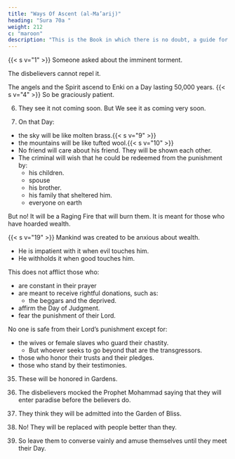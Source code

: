 ```yaml
---
title: "Ways Of Ascent (al-Ma’arij)"
heading: "Sura 70a "
weight: 212
c: "maroon"
description: "This is the Book in which there is no doubt, a guide for the righteous."
---
```


{{< s v="1" >}}  Someone asked about the imminent torment. 

The disbelievers cannot repel it.

<!-- Enki, Lord of the Ways of Ascent. -->
The angels and the Spirit ascend to Enki on a Day lasting 50,000 years. {{< s v="4" >}} So be graciously patient. 

6. They see it not coming soon. But We see it as coming very soon. 

8. On that Day:
- the sky will be like molten brass.{{< s v="9" >}} 
- the mountains will be like tufted wool.{{< s v="10" >}}  
- No friend will care about his friend. They will be shown each other.
- The criminal will wish that he could be redeemed from the punishment by:
  - his children.
  - spouse
  - his brother.
  - his family that sheltered him.
  - everyone on earth


But no! It will be a Raging Fire that will burn them. It is meant for those who have hoarded wealth. 


{{< s v="19" >}} Mankind was created to be anxious about wealth. 
- He is impatient with it when evil touches him. 
- He withholds it when good touches him. 

This does not afflict those who:
- are constant in their prayer
- are meant to receive rightful donations, such as:
  - the beggars and the deprived.
- affirm the Day of Judgment.
- fear the punishment of their Lord.

No one is safe from their Lord’s punishment except for:
- the wives or female slaves who guard their chastity.
  - But whoever seeks to go beyond that are the transgressors.
- those who honor their trusts and their pledges.
- those who stand by their testimonies.

35. These will be honored in Gardens.

37. The disbelievers mocked the Prophet Mohammad saying that they will enter paradise before the believers do. 

38. They think they will be admitted into the Garden of Bliss. 
39. No! They will be replaced with people better than they. 

42.  So leave them to converse vainly and amuse themselves until
they meet their Day. 

<!-- 43. The Day when they will emerge from the
tombs in a rush, as though they were hurry-
ing towards a target.
44. Their eyes cast down; overwhelmed by hu-
miliation. This is the Day which they were
promised.

 -->
